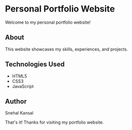 **Personal Portfolio Website**
=============================
Welcome to my personal portfolio website!

**About**
--------
This website showcases my skills, experiences, and projects.

**Technologies Used**
--------------------
* HTML5
* CSS3
* JavaScript

**Author**
-------
Snehal Kansal

That's it! Thanks for visiting my portfolio website.
